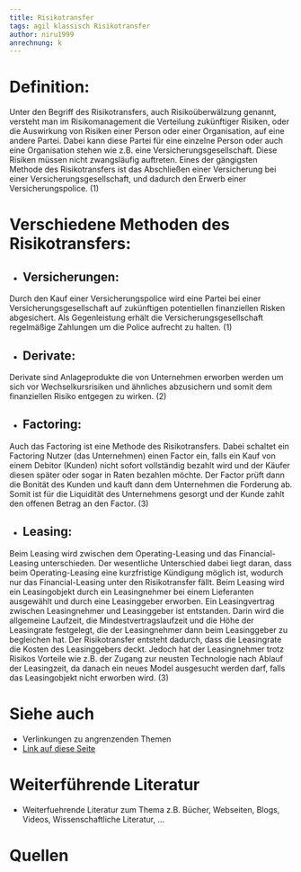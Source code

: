```yaml
---
title: Risikotransfer
tags: agil klassisch Risikotransfer
author: niru1999
anrechnung: k
---
```



# Definition: 
Unter den Begriff des Risikotransfers, auch Risikoüberwälzung genannt, versteht man im Risikomanagement die Verteilung zukünftiger Risiken, oder die Auswirkung von Risiken einer Person oder einer Organisation, auf eine andere Partei. Dabei kann diese Partei für eine einzelne Person oder auch eine Organisation stehen wie z.B. eine Versicherungsgesellschaft. Diese Risiken müssen nicht zwangsläufig auftreten. Eines der gängigsten Methode des Risikotransfers ist das Abschließen einer Versicherung bei einer Versicherungsgesellschaft, und dadurch den Erwerb einer Versicherungspolice. (1)


# Verschiedene Methoden des Risikotransfers:
* ## Versicherungen:
Durch den Kauf einer Versicherungspolice wird eine Partei bei einer Versicherungsgesellschaft auf zukünftigen potentiellen finanziellen Risken abgesichert. Als Gegenleistung erhält die Versicherungsgesellschaft regelmäßige Zahlungen um die Police aufrecht zu halten. (1)
* ## Derivate:
Derivate sind Anlageprodukte die von Unternehmen erworben werden um sich vor Wechselkursrisiken und ähnliches abzusichern und somit dem finanziellen Risiko entgegen zu wirken. (2)
* ## Factoring:
Auch das Factoring ist eine Methode des Risikotransfers. Dabei schaltet ein Factoring Nutzer (das Unternehmen) einen Factor ein, falls ein Kauf von einem Debitor (Kunden) nicht sofort vollständig bezahlt wird und der Käufer diesen später oder sogar in Raten bezahlen möchte. Der Factor prüft dann die Bonität des Kunden und kauft dann dem Unternehmen die Forderung ab. Somit ist für die Liquidität des Unternehmens gesorgt und der Kunde zahlt den offenen Betrag an den Factor. (3)
* ## Leasing: 
Beim Leasing wird zwischen dem Operating-Leasing und das Financial-Leasing unterschieden. Der wesentliche Unterschied dabei liegt daran, dass beim Operating-Leasing eine kurzfristige Kündigung möglich ist, wodurch nur das Financial-Leasing unter den Risikotransfer fällt. Beim Leasing wird ein Leasingobjekt durch ein Leasingnehmer bei einem Lieferanten ausgewählt und durch eine Leasinggeber erworben. Ein Leasingvertrag zwischen Leasingnehmer und Leasinggeber ist entstanden. Darin wird die allgemeine Laufzeit, die Mindestvertragslaufzeit und die Höhe der Leasingrate festgelegt, die der Leasingnehmer dann beim Leasinggeber zu begleichen hat. Der Risikotransfer entsteht dadurch, dass die Leasingrate die Kosten des Leasinggebers deckt. 
Jedoch hat der Leasingnehmer trotz Risikos Vorteile wie z.B. der Zugang zur neusten Technologie nach Ablauf der Leasingzeit, da danach ein neues Model ausgesucht werden darf, falls das Leasingobjekt nicht erworben wird. (3)



# Siehe auch

* Verlinkungen zu angrenzenden Themen
* [Link auf diese Seite](Risikotransfer.md)

# Weiterführende Literatur

* Weiterfuehrende Literatur zum Thema z.B. Bücher, Webseiten, Blogs, Videos, Wissenschaftliche Literatur, ...

# Quellen

[^1]: Quellen die ihr im Text verwendet habt z.B. Bücher, Webseiten, Blogs, Videos, Wissenschaftliche Literatur, ... (eine Quelle in eine Zeile, keine Zeilenumbrüche machen)
[^2]: [A Guide to the Project Management Body of Knowledge (PMBOK® Guide)](https://www.pmi.org/pmbok-guide-standards/foundational/PMBOK)
[^3]: [Basic Formatting Syntax for GitHub flavored Markdown](https://docs.github.com/en/github/writing-on-github/getting-started-with-writing-and-formatting-on-github/basic-writing-and-formatting-syntax)
[^4]: [Advanced Formatting Syntax for GitHub flavored Markdown](https://docs.github.com/en/github/writing-on-github/working-with-advanced-formatting/organizing-information-with-tables)

